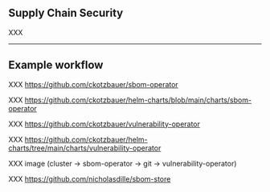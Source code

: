 ## Supply Chain Security

XXX

---

## Example workflow

XXX https://github.com/ckotzbauer/sbom-operator

XXX https://github.com/ckotzbauer/helm-charts/blob/main/charts/sbom-operator

XXX https://github.com/ckotzbauer/vulnerability-operator

XXX https://github.com/ckotzbauer/helm-charts/tree/main/charts/vulnerability-operator

XXX image (cluster -> sbom-operator -> git -> vulnerability-operator)

XXX https://github.com/nicholasdille/sbom-store